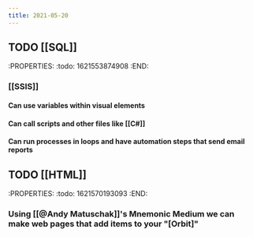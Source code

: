 ```yaml
---
title: 2021-05-20
---
```


## TODO [[SQL]]
:PROPERTIES:
:todo: 1621553874908
:END:
### [[SSIS]]
#### Can use variables within visual elements
#### Can call scripts and other files like [[C#]]
#### Can run processes in loops and have automation steps that send email reports
## TODO [[HTML]]
:PROPERTIES:
:todo: 1621570193093
:END:
### Using [[@Andy Matuschak]]'s Mnemonic Medium we can make web pages that add items to your "[Orbit]"
